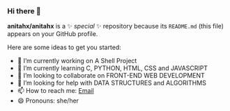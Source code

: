 ### Hi there 👋

**anitahx/anitahx** is a ✨ _special_ ✨ repository because its `README.md` (this file) appears on your GitHub profile.

Here are some ideas to get you started:

- 🔭 I’m currently working on A Shell Project
- 🌱 I’m currently learning C, PYTHON, HTML, CSS and JAVASCRIPT
- 👯 I’m looking to collaborate on FRONT-END WEB DEVELOPMENT
- 🤔 I’m looking for help with DATA STRUCTURES and ALGORITHMS
- 📫 How to reach me: [Email](https://mail.google.com/mail/anitaizzy4@gmail.com)
- 😄 Pronouns: she/her
